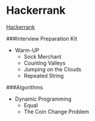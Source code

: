 # Hackerrank
[Hackerrank](https://www.hackerrank.com/)   

###Interview Preparation Kit
- Warm-UP
    - Sock Merchant
    - Counting Valleys
    - Jumping on the Clouds
    - Repeated String


###Algorithms
- Dynamic Programming
    - Equal
    - The Coin Change Problem


